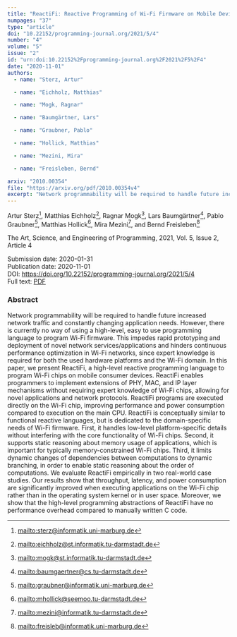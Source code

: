 ```yaml
---
title: "ReactiFi: Reactive Programming of Wi-Fi Firmware on Mobile Devices"
numpages: "37"
type: "article"
doi: "10.22152/programming-journal.org/2021/5/4"
number: "4"
volume: "5"
issue: "2"
id: "urn:doi:10.22152%2Fprogramming-journal.org%2F2021%2F5%2F4"
date: "2020-11-01"
authors: 
  - name: "Sterz, Artur"

  - name: "Eichholz, Matthias"

  - name: "Mogk, Ragnar"

  - name: "Baumgärtner, Lars"

  - name: "Graubner, Pablo"

  - name: "Hollick, Matthias"

  - name: "Mezini, Mira"

  - name: "Freisleben, Bernd"

arxiv: "2010.00354"
file: "https://arxiv.org/pdf/2010.00354v4"
excerpt: "Network programmability will be required to handle future increased network traffic and constantly changing application needs. However, there is currently no way of using a high-level, easy to use programming language to program Wi-Fi firmware. This impedes rapid prototyping and deployment of novel network services/applications and hinders continuous performance optimization in Wi-Fi networks, since expert knowledge is required for both the used hardware platforms and the Wi-Fi domain. In this paper, we present ReactiFi, a high-level reactive programming language to program Wi-Fi chips on mobile consumer devices. ReactiFi enables programmers to implement extensions of PHY, MAC, and IP layer mechanisms without requiring expert knowledge of Wi-Fi chips, allowing for novel applications and network protocols. ReactiFi programs are executed directly on the Wi-Fi chip, improving performance and power consumption compared to execution on the main CPU. ReactiFi is conceptually similar to functional reactive languages, but is dedicated to the domain-specific needs of Wi-Fi firmware. First, it handles low-level platform-specific details without interfering with the core functionality of Wi-Fi chips. Second, it supports static reasoning about memory usage of applications, which is important for typically memory-constrained Wi-Fi chips. Third, it limits dynamic changes of dependencies between computations to dynamic branching, in order to enable static reasoning about the order of computations. We evaluate ReactiFi empirically in two real-world case studies. Our results show that throughput, latency, and power consumption are significantly improved when executing applications on the Wi-Fi chip rather than in the operating system kernel or in user space. Moreover, we show that the high-level programming abstractions of ReactiFi have no performance overhead compared to manually written C code."
---
```

Artur Sterz[^1], Matthias Eichholz[^2], Ragnar Mogk[^3], Lars Baumgärtner[^4], Pablo Graubner[^5], Matthias Hollick[^6], Mira Mezini[^7], and Bernd Freisleben[^8]

The Art, Science, and Engineering of Programming, 2021, Vol. 5, Issue 2, Article 4

Submission date: 2020-01-31  
Publication date: 2020-11-01  
DOI: <https://doi.org/10.22152/programming-journal.org/2021/5/4>  
Full text: [PDF](https://arxiv.org/pdf/2010.00354v4)  


### Abstract
Network programmability will be required to handle future increased network traffic and constantly changing application needs. However, there is currently no way of using a high-level, easy to use programming language to program Wi-Fi firmware. This impedes rapid prototyping and deployment of novel network services/applications and hinders continuous performance optimization in Wi-Fi networks, since expert knowledge is required for both the used hardware platforms and the Wi-Fi domain. In this paper, we present ReactiFi, a high-level reactive programming language to program Wi-Fi chips on mobile consumer devices. ReactiFi enables programmers to implement extensions of PHY, MAC, and IP layer mechanisms without requiring expert knowledge of Wi-Fi chips, allowing for novel applications and network protocols. ReactiFi programs are executed directly on the Wi-Fi chip, improving performance and power consumption compared to execution on the main CPU. ReactiFi is conceptually similar to functional reactive languages, but is dedicated to the domain-specific needs of Wi-Fi firmware. First, it handles low-level platform-specific details without interfering with the core functionality of Wi-Fi chips. Second, it supports static reasoning about memory usage of applications, which is important for typically memory-constrained Wi-Fi chips. Third, it limits dynamic changes of dependencies between computations to dynamic branching, in order to enable static reasoning about the order of computations. We evaluate ReactiFi empirically in two real-world case studies. Our results show that throughput, latency, and power consumption are significantly improved when executing applications on the Wi-Fi chip rather than in the operating system kernel or in user space. Moreover, we show that the high-level programming abstractions of ReactiFi have no performance overhead compared to manually written C code.


[^1]: <mailto:sterz@informatik.uni-marburg.de>
[^2]: <mailto:eichholz@st.informatik.tu-darmstadt.de>
[^3]: <mailto:mogk@st.informatik.tu-darmstadt.de>
[^4]: <mailto:baumgaertner@cs.tu-darmstadt.de>
[^5]: <mailto:graubner@informatik.uni-marburg.de>
[^6]: <mailto:mhollick@seemoo.tu-darmstadt.de>
[^7]: <mailto:mezini@informatik.tu-darmstadt.de>
[^8]: <mailto:freisleb@informatik.uni-marburg.de>
